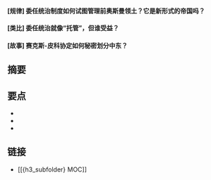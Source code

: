 #### [规律] 委任统治制度如何试图管理前奥斯曼领土？它是新形式的帝国吗？


#### [类比] 委任统治就像“托管”，但谁受益？


#### [故事] 赛克斯-皮科协定如何秘密划分中东？


## 摘要


## 要点

- 
- 
- 

## 链接

- [[{h3_subfolder} MOC]]
